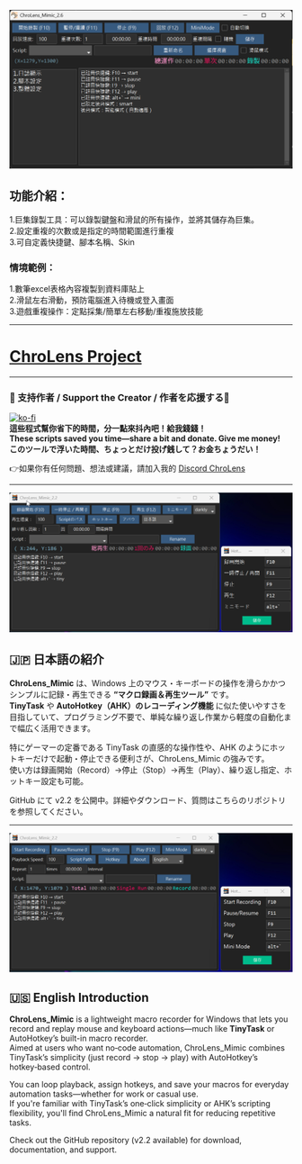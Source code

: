 ![ChroLens_Mimic](./pic/clm2.6.png)

## 功能介紹：</br>
1.巨集錄製工具：可以錄製鍵盤和滑鼠的所有操作，並將其儲存為巨集。</br>
2.設定重複的次數或是指定的時間範圍進行重複</br>
3.可自定義快捷鍵、腳本名稱、Skin</br>

### 情境範例：</br>
1.數筆excel表格內容複製到資料庫貼上</br>
2.滑鼠左右滑動，預防電腦進入待機或登入畫面</br>
3.遊戲重複操作：定點採集/簡單左右移動/重複施放技能</br>

---
# [ChroLens Project](https://home.gamer.com.tw/artwork.php?sn=6150515)</br>

---

### 💸 支持作者 / Support the Creator / 作者を応援する💸
[![ko-fi](https://ko-fi.com/img/githubbutton_sm.svg)](https://ko-fi.com/B0B51FBVA8)</br>
 **這些程式幫你省下的時間，分一點來抖內吧！給我錢錢！**  </br>
 **These scripts saved you time—share a bit and donate. Give me money!**    </br>
 **このツールで浮いた時間、ちょっとだけ投げ銭して？お金ちょうだい！**  </br>

👉如果你有任何問題、想法或建議，請加入我的 [Discord ChroLens](https://discord.gg/72Kbs4WPPn)

---

![ChroLens_Mimic](./pic/clm2.2jp.png)
## 🇯🇵 日本語の紹介

**ChroLens_Mimic** は、Windows 上のマウス・キーボードの操作を滑らかかつシンプルに記録・再生できる **“マクロ録画＆再生ツール”** です。  
**TinyTask** や **AutoHotkey（AHK）のレコーディング機能** に似た使いやすさを目指していて、プログラミング不要で、単純な繰り返し作業から軽度の自動化まで幅広く活用できます。

特にゲーマーの定番である TinyTask の直感的な操作性や、AHK のようにホットキーだけで起動・停止できる便利さが、ChroLens_Mimic の強みです。  
使い方は録画開始（Record）→停止（Stop）→再生（Play）、繰り返し指定、ホットキー設定も可能。

GitHub にて v2.2 を公開中。詳細やダウンロード、質問はこちらのリポジトリを参照してください。

---

![ChroLens_Mimic](./pic/clm2.2en.png)
## 🇺🇸 English Introduction

**ChroLens_Mimic** is a lightweight macro recorder for Windows that lets you record and replay mouse and keyboard actions—much like **TinyTask** or AutoHotkey’s built-in macro recorder.  
Aimed at users who want no‑code automation, ChroLens_Mimic combines TinyTask’s simplicity (just record → stop → play) with AutoHotkey’s hotkey‑based control.

You can loop playback, assign hotkeys, and save your macros for everyday automation tasks—whether for work or casual use.  
If you're familiar with TinyTask’s one‑click simplicity or AHK’s scripting flexibility, you'll find ChroLens_Mimic a natural fit for reducing repetitive tasks.

Check out the GitHub repository (v2.2 available) for download, documentation, and support.